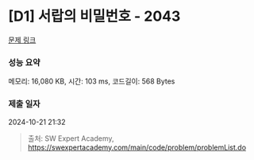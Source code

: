 # [D1] 서랍의 비밀번호 - 2043 

[문제 링크](https://swexpertacademy.com/main/code/problem/problemDetail.do?contestProbId=AV5QJ_8KAx8DFAUq) 

### 성능 요약

메모리: 16,080 KB, 시간: 103 ms, 코드길이: 568 Bytes

### 제출 일자

2024-10-21 21:32



> 출처: SW Expert Academy, https://swexpertacademy.com/main/code/problem/problemList.do